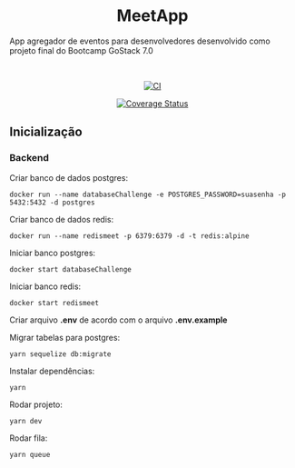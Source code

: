 <h1 align="center">MeetApp</h1>

App agregador de eventos para desenvolvedores desenvolvido como projeto final do Bootcamp GoStack 7.0
  
<br />  
  
<div align="center"> 
 
[![CI](https://github.com/laraludwig18/meetapp-backend/workflows/ci/badge.svg)](https://github.com/laraludwig18/meetapp-backend/actions?query=workflow%3Aci+branch%3Amaster) 

[![Coverage Status](https://coveralls.io/repos/github/laraludwig18/meetapp-backend/badge.svg)](https://coveralls.io/github/laraludwig18/meetapp-backend)

</div>

## Inicialização

### Backend

Criar banco de dados postgres:
```
docker run --name databaseChallenge -e POSTGRES_PASSWORD=suasenha -p 5432:5432 -d postgres
```
Criar banco de dados redis:
```
docker run --name redismeet -p 6379:6379 -d -t redis:alpine
```
Iniciar banco postgres:
```
docker start databaseChallenge
```
Iniciar banco redis:
```
docker start redismeet
```
Criar arquivo **.env** de acordo com o arquivo **.env.example**

Migrar tabelas para postgres:
```
yarn sequelize db:migrate
```
Instalar dependências:
```
yarn
```
Rodar projeto:
```
yarn dev
```
Rodar fila:
```
yarn queue
```
